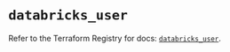 # `databricks_user`

Refer to the Terraform Registry for docs: [`databricks_user`](https://registry.terraform.io/providers/databricks/databricks/1.45.0/docs/resources/user).
